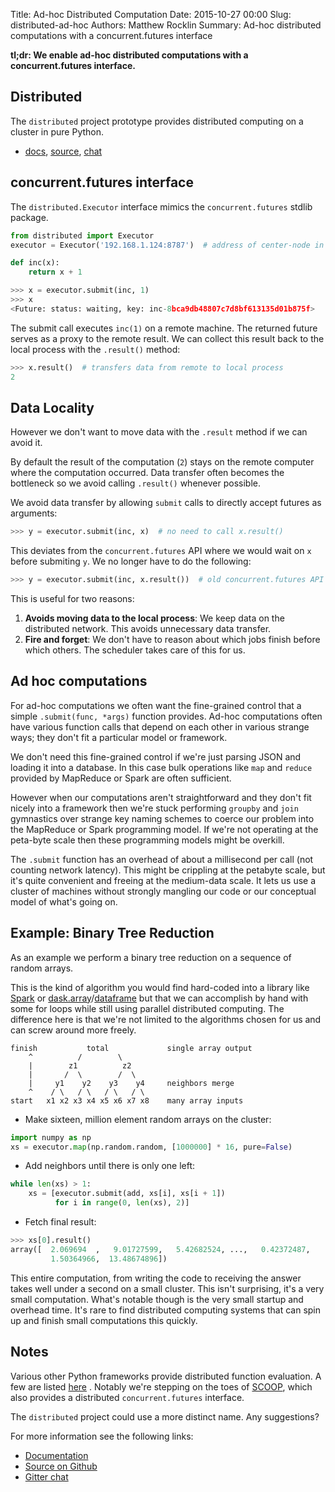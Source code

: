 Title: Ad-hoc Distributed Computation
Date: 2015-10-27 00:00
Slug: distributed-ad-hoc
Authors: Matthew Rocklin
Summary: Ad-hoc distributed computations with a concurrent.futures interface

**tl;dr: We enable ad-hoc distributed computations with a concurrent.futures
interface.**


Distributed
-----------

The `distributed` project prototype provides distributed computing on a cluster
in pure Python.

*  [docs](http://distributed.readthedocs.org/en/latest/),
   [source](http://github.com/mrocklin/distributed/),
   [chat](https://gitter.im/mrocklin/distributed)

concurrent.futures interface
------------------------------

The `distributed.Executor` interface mimics the `concurrent.futures` stdlib package.

```python
from distributed import Executor
executor = Executor('192.168.1.124:8787')  # address of center-node in cluster

def inc(x):
    return x + 1

>>> x = executor.submit(inc, 1)
>>> x
<Future: status: waiting, key: inc-8bca9db48807c7d8bf613135d01b875f>
```

The submit call executes `inc(1)` on a remote machine.  The returned future
serves as a proxy to the remote result.  We can collect this result back to the
local process with the `.result()` method:

```python
>>> x.result()  # transfers data from remote to local process
2
```


Data Locality
-------------

However we don't want to move data with the `.result` method if we can avoid it.

By default the result of the computation (`2`) stays on the remote computer
where the computation occurred.  Data transfer often becomes the bottleneck so
we avoid calling `.result()` whenever possible.

We avoid data transfer by allowing `submit` calls to directly accept futures as
arguments:

```python
>>> y = executor.submit(inc, x)  # no need to call x.result()
```

This deviates from the `concurrent.futures` API where we would wait on `x`
before submiting `y`.  We no longer have to do the following:

```python
>>> y = executor.submit(inc, x.result())  # old concurrent.futures API
```

This is useful for two reasons:

1.  **Avoids moving data to the local process**:  We keep data on the
distributed network.  This avoids unnecessary data transfer.
2.  **Fire and forget**: We don't have to reason about which jobs finish before
which others.  The scheduler takes care of this for us.


Ad hoc computations
-------------------

For ad-hoc computations we often want the fine-grained control that a simple
`.submit(func, *args)` function provides.  Ad-hoc computations often have
various function calls that depend on each other in various strange ways; they
don't fit a particular model or framework.

We don't need this fine-grained control if we're just parsing JSON and loading
it into a database.  In this case bulk operations like `map` and `reduce`
provided by MapReduce or Spark are often sufficient.

However when our computations aren't straightforward and they don't fit nicely
into a framework then we're stuck performing `groupby` and `join` gymnastics
over strange key naming schemes to coerce our problem into the MapReduce or
Spark programming model.  If we're not operating at the peta-byte scale then
these programming models might be overkill.

The `.submit` function has an overhead of about a millisecond per call (not
counting network latency).  This might be crippling at the petabyte scale, but
it's quite convenient and freeing at the medium-data scale.  It lets us use a
cluster of machines without strongly mangling our code or our conceptual model
of what's going on.


Example: Binary Tree Reduction
------------------------------

As an example we perform a binary tree reduction on a sequence of random
arrays.

This is the kind of algorithm you would find hard-coded into a library like
[Spark](http://spark.apache.org/) or
[dask.array](http://dask.pydata.org/en/latest/array.html)/[dataframe](http://dask.pydata.org/en/latest/dataframe.html)
but that we can accomplish by hand with some for loops while still using
parallel distributed computing.  The difference here is that we're not limited
to the algorithms chosen for us and can screw around more freely.

    finish           total             single array output
        ^          /        \
        |        z1          z2
        |       /  \        /  \
        |     y1    y2    y3    y4     neighbors merge
        ^    / \   / \   / \   / \
    start   x1 x2 x3 x4 x5 x6 x7 x8    many array inputs

*  Make sixteen, million element random arrays on the cluster:

```python
import numpy as np
xs = executor.map(np.random.random, [1000000] * 16, pure=False)
```

*  Add neighbors until there is only one left:

```python
while len(xs) > 1:
    xs = [executor.submit(add, xs[i], xs[i + 1])
          for i in range(0, len(xs), 2)]
```

*  Fetch final result:

```python
>>> xs[0].result()
array([  2.069694  ,   9.01727599,   5.42682524, ...,   0.42372487,
         1.50364966,  13.48674896])
```

This entire computation, from writing the code to receiving the answer takes
well under a second on a small cluster.  This isn't surprising, it's a very
small computation.  What's notable though is the very small startup and
overhead time.  It's rare to find distributed computing systems that can spin
up and finish small computations this quickly.

Notes
-----

Various other Python frameworks provide distributed function evaluation.  A few
are listed [here](http://distributed.readthedocs.org/en/latest/related-work.html)
.  Notably we're stepping on the toes of
[SCOOP](http://scoop.readthedocs.org/en/0.7/), which also provides a
distributed `concurrent.futures` interface.

The `distributed` project could use a more distinct name.  Any suggestions?

For more information see the following links:

*   [Documentation](http://distributed.readthedocs.org/en/latest/)
*   [Source on Github](http://github.com/mrocklin/distributed/)
*   [Gitter chat](https://gitter.im/mrocklin/distributed)

